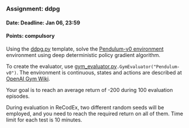### Assignment: ddpg
#### Date: Deadline: Jan 06, 23:59
#### Points: **compulsory**

Using the [ddpg.py](https://github.com/ufal/npfl122/tree/master/labs/09/ddpg.py)
template, solve the [Pendulum-v0 environment](https://gym.openai.com/envs/Pendulum-v0)
environment using deep deterministic policy gradient algorithm.

To create the evaluator, use
[gym_evaluator.py](https://github.com/ufal/npfl122/tree/master/labs/02/gym_evaluator.py)`.GymEvaluator("Pendulum-v0")`.
The environment is continuous, states and actions are described at
[OpenAI Gym Wiki](https://github.com/openai/gym/wiki/Pendulum-v0).

Your goal is to reach an average return of -200 during 100 evaluation episodes.

During evaluation in ReCodEx, two different random seeds will be employed, and
you need to reach the required return on all of them. Time limit for each test
is 10 minutes.
